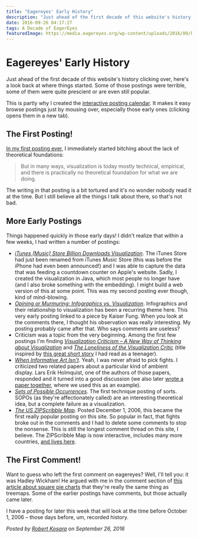 ```yaml
---
title: "Eagereyes' Early History"
description: "Just ahead of the first decade of this website's history clicking over, here's a look back at where things started. Some of those postings were terrible, some of them were quite prescient or are even still popular."
date: 2016-09-26 04:17:27
tags: A Decade of EagerEyes
featuredImage: https://media.eagereyes.org/wp-content/uploads/2016/09/history-teaser.jpg
---
```


# Eagereyes' Early History

Just ahead of the first decade of this website's history clicking over, here's a look back at where things started. Some of those postings were terrible, some of them were quite prescient or are even still popular.

This is partly why I created the <a href="https://eagereyes.org/blog-calendar">interactive posting calendar</a>. It makes it easy browse postings just by mousing over, especially those early ones (clicking opens them in a new tab).

## The First Posting!

<a href="https://eagereyes.org/blog/2006/taking-visualization-to-the-next-level">In my first posting ever</a>, I immediately started bitching about the lack of theoretical foundations:

>	But in many ways, visualization is today mostly technical, empirical, and there is practically no theoretical foundation for what we are doing.

The writing in that posting is a bit tortured and it's no wonder nobody read it at the time. But I still believe all the things I talk about there, so that's not bad.

## More Early Postings

Things happened quickly in those early days! I didn't realize that within a few weeks, I had written a number of postings:

<ul>
    <li><a href="https://eagereyes.org/applications/itunes-billion-song-downloads"><em>iTunes (Music) Store Billion Downloads Visualization</em></a>. The iTunes Store had just been renamed from iTunes <em>Music</em> Store (this was before the iPhone had even been announced!) and I was able to capture the data that was feeding a countdown counter on Apple's website. Sadly, I created the visualization in Java, which most people no longer have (and I also broke something with the embedding). I might build a web version of this at some point. This was my second posting ever though, kind of mind-blowing.</li>
    <li><em><a href="https://eagereyes.org/blog/2006/opining-or-murmuring">Opining or Murmuring: Infographics vs. Visualization</a></em>. Infographics and their relationship to visualization has been a recurring theme here. This very early posting linked to a piece by Kaiser Fung. When you look at the comments there, I thought his observation was really interesting. My posting probably came after that. Who says comments are useless?</li>
    <li>Criticism was a topic from the very beginning. Among the first few postings I'm finding <em><a href="https://eagereyes.org/criticism/visualization-criticism">Visualization Criticism – A New Way of Thinking about Visualization</a></em> and <em><a href="https://eagereyes.org/blog/2006/loneliness-of-the-visualization-critic">The Loneliness of the Visualization Critic</a></em> (title inspired by <a href="https://en.wikipedia.org/wiki/The_Loneliness_of_the_Long-Distance_Runner">this great short story</a> I had read as a teenager).</li>
    <li><a href="https://eagereyes.org/criticism/informative-art"><em>When Informative Art Isn't</em></a>. Yeah, I was never afraid to pick fights. I criticized two related papers about a particular kind of ambient display. Lars Erik Holmquist, one of the authors of those papers, responded and it turned into a good discussion (we also later <a href="https://eagereyes.org/papers/vis-criticism">wrote a paper together</a>, where we used this as an example).</li>
    <li><a href="https://eagereyes.org/techniques/sets-of-possible-occurrences"><em>Sets of Possible Occurrences</em></a>. The first technique posting of sorts. SOPOs (as they're affectionately called) are an interesting theoretical idea, but a complete failure as a visualization.</li>
    <li><a href="https://eagereyes.org/zipscribble-maps/united-states"><em>The US ZIPScribble Map</em></a>. Posted December 1, 2006, this became the first really popular posting on this site. So popular in fact, that fights broke out in the comments and I had to delete some comments to stop the nonsense. This is still the longest comment thread on this site, I believe. The ZIPScribble Map is now interactive, includes many more countries, <a href="https://eagereyes.org/zipscribble-map">and lives here</a>.</li>
</ul>

## The First Comment!

Want to guess who left the first comment on eagereyes? Well, I'll tell you: it was Hadley Wickham! He argued with me in the comment section of <a href="https://eagereyes.org/techniques/square-pie-charts">this article about square pie charts</a> that they're really the same thing as treemaps. Some of the earlier postings have comments, but those actually came later.

I have a posting for later this week that will look at the time before October 1, 2006 – those days before, um, recorded history.


_Posted by <a href="/about">Robert Kosara</a> on September 26, 2016_


